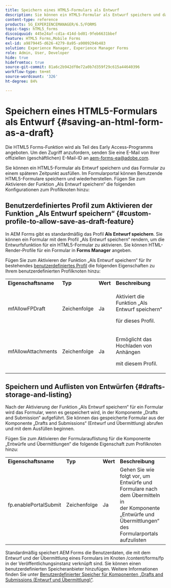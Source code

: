 ```yaml
---
title: Speichern eines HTML5-Formulars als Entwurf
description: Sie können ein HTML5-Formular als Entwurf speichern und das Formular zu einem späteren Zeitpunkt ausfüllen.
content-type: reference
products: SG_EXPERIENCEMANAGER/6.5/FORMS
topic-tags: hTML5_forms
discoiquuid: 445e24af-cd1a-414d-bd01-9feb6631bbef
feature: HTML5 Forms,Mobile Forms
exl-id: a9879445-d626-4279-8a95-a9009294b483
solution: Experience Manager, Experience Manager Forms
role: Admin, User, Developer
hide: true
hidefromtoc: true
source-git-commit: 81a6c2b942df0e72a0b7d359f29c615a44640396
workflow-type: tm+mt
source-wordcount: '326'
ht-degree: 84%

---
```



# Speichern eines HTML5-Formulars als Entwurf {#saving-an-html-form-as-a-draft}

<span class="preview"> Die HTML5 Forms-Funktion wird als Teil des Early Access-Programms angeboten. Um den Zugriff anzufordern, senden Sie eine E-Mail von Ihrer offiziellen (geschäftlichen) E-Mail-ID an aem-forms-ea@adobe.com.
</span>

Sie können ein HTML5-Formular als Entwurf speichern und das Formular zu einem späteren Zeitpunkt ausfüllen. Im Formularportal können Benutzende HTML5-Formulare speichern und wiederherstellen. Fügen Sie zum Aktivieren der Funktion „Als Entwurf speichern“ die folgenden Konfigurationen zum Profilknoten hinzu:

## Benutzerdefiniertes Profil zum Aktivieren der Funktion „Als Entwurf speichern“ {#custom-profile-to-allow-save-as-draft-feature}

In AEM Forms gibt es standardmäßig das Profil **Als Entwurf speichern**. Sie können ein Formular mit dem Profil „Als Entwurf speichern“ rendern, um die Entwurfsfunktion für ein HTML5-Formular zu aktivieren. Sie können HTML-Render-Profile für ein Formular in **Forms Manager** angeben.

Fügen Sie zum Aktivieren der Funktion „Als Entwurf speichern“ für Ihr bestehendes [benutzerdefiniertes Profil](/help/forms/custom-profile.md) die folgenden Eigenschaften zu Ihrem benutzerdefinierten Profilknoten hinzu: 

<table>
 <tbody>
  <tr>
   <td><strong>Eigenschaftsname</strong></td>
   <td><strong>Typ</strong></td>
   <td><strong>Wert</strong></td>
   <td><strong>Beschreibung</strong></td>
  </tr>
  <tr>
   <td>mfAllowFPDraft</td>
   <td>Zeichenfolge</td>
   <td>Ja</td>
   <td><p>Aktiviert die Funktion „Als Entwurf speichern“</p> <p>für dieses Profil.</p> </td>
  </tr>
  <tr>
   <td>mfAllowAttachments</td>
   <td>Zeichenfolge</td>
   <td>Ja</td>
   <td><p>Ermöglicht das Hochladen von Anhängen</p> <p>mit diesem Profil.</p> </td>
  </tr>
 </tbody>
</table>

## Speichern und Auflisten von Entwürfen {#drafts-storage-and-listing}

Nach der Aktivierung der Funktion „Als Entwurf speichern“ für ein Formular wird das Formular, wenn es gespeichert wird, in der Komponente „Drafts and Submission“ aufgeführt. Sie können das gespeicherte Formular aus der Komponente „Drafts and Submissions“ (Entwurf und Übermittlung) abrufen und mit dem Ausfüllen beginnen.

Fügen Sie zum Aktivieren der Formularauflistung für die Komponente „Entwürfe und Übermittlungen“ die folgende Eigenschaft zum Profilknoten hinzu:

<table>
 <tbody>
  <tr>
   <td><strong>Eigenschaftsname</strong></td>
   <td><strong>Typ</strong></td>
   <td><strong>Wert</strong></td>
   <td><strong>Beschreibung</strong></td>
  </tr>
  <tr>
   <td>fp.enablePortalSubmit</td>
   <td>Zeichenfolge</td>
   <td>Ja</td>
   <td>Gehen Sie wie folgt vor, um Entwürfe und Formulare nach dem Übermitteln in<br /> der Komponente „Entwürfe und Übermittlungen“ des Formularportals aufzulisten</td>
  </tr>
 </tbody>
</table>

Standardmäßig speichert AEM Forms die Benutzerdaten, die mit dem Entwurf und der Übermittlung eines Formulars im Knoten /content/forms/fp in der Veröffentlichungsinstanz verknüpft sind. Sie können einen benutzerdefinierten Speicheranbieter hinzufügen. Weitere Informationen finden Sie unter [Benutzerdefinierter Speicher für Komponenten „Drafts and Submissions (Entwurf und Übermittlung)“](https://experienceleague.adobe.com/en/docs/experience-manager-65/content/forms/use-forms-portal/adding-custom-storage-provider-forms).
